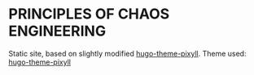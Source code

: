# PRINCIPLES OF CHAOS ENGINEERING

Static site, based on slightly  modified [hugo-theme-pixyll](https://github.com/azmelanar/hugo-theme-pixyll).
Theme used: [hugo-theme-pixyll](https://github.com/DenisBalan/hugo-theme-pixyll)